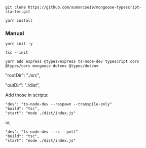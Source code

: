 ```
git clone https://github.com/sumoncse19/mongoose-typescript-starter.git
```

```
yarn install
```

### Manual
```
yarn init -y
```

```
tsc --init
```

```
yarn add express @types/express ts-node-dev typescript cors @types/cors mongoose dotenv @types/dotenv
```

"rootDir": "./src",

"outDir": "./dist",

Add those in scripts:

```
"dev": "ts-node-dev --respawn --transpile-only"
"build": "tsc",
"start": "node ./dist/index.js"
```

or,

```
"dev": "ts-node-dev --rs --poll"
"build": "tsc",
"start": "node ./dist/index.js"
```

